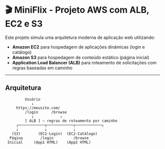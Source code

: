 # 🎬 MiniFlix - Projeto AWS com ALB, EC2 e S3

Este projeto simula uma arquitetura moderna de aplicação web utilizando:

- **Amazon EC2** para hospedagem de aplicações dinâmicas (login e catálogo)
- **Amazon S3** para hospedagem de conteúdo estático (página inicial)
- **Application Load Balancer (ALB)** para roteamento de solicitações com regras baseadas em caminho

---

## Arquitetura

```plaintext
         Usuário
            ↓
     https://meusite.com/
         /login      /browse
            ↓            ↓
         [ ALB ] — regras de roteamento por caminho
     ┌────────────┬────────────┬────────────┐
     ↓            ↓            ↓
   (S3)        (EC2-Login)  (EC2-Catálogo)
  Página        /login         /browse
 Inicial     (App1 HTML)    (App2 HTML)
